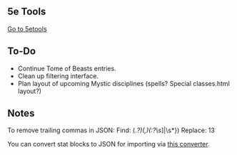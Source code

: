 ## 5e Tools
[Go to 5etools](https://5egmegaanon.github.io/5etools/5etools.html)

## To-Do
- Continue Tome of Beasts entries.
- Clean up filtering interface.
- Plan layout of upcoming Mystic disciplines (spells? Special classes.html layout?)

## Notes
To remove trailing commas in JSON:
Find: (.*?)(,)(:?\s*]|\s*})
Replace: $1$3

You can convert stat blocks to JSON for importing via [this converter](https://5egmegaanon.github.io/5etools/converter.html).
